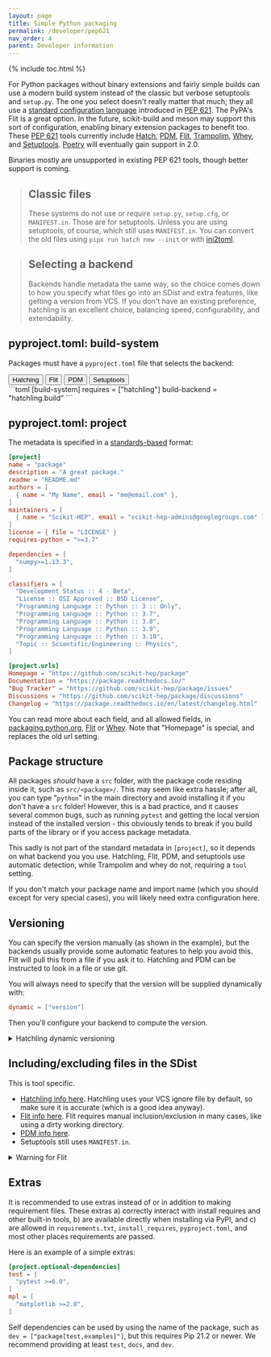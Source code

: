 ```yaml
---
layout: page
title: Simple Python packaging
permalink: /developer/pep621
nav_order: 4
parent: Developer information
---
```


{% include toc.html %}

For Python packages without binary extensions and fairly simple builds can use a
modern build system instead of the classic but verbose setuptools and
`setup.py`. The one you select doesn't really matter that much; they all use a
[standard configuration language][metadata] introduced in [PEP 621][]. The PyPA's Flit is a
great option. In the future, scikit-build and meson may support this sort of
configuration, enabling binary extension packages to benefit too. These [PEP
621][] tools currently include [Hatch][], [PDM][], [Flit][], [Trampolim][],
[Whey][], and [Setuptools][]. [Poetry][] will eventually gain support in 2.0.

Binaries mostly are unsupported in existing PEP 621 tools, though better support
is coming.

> ## Classic files
>
> These systems do not use or require `setup.py`, `setup.cfg`, or
> `MANIFEST.in`. Those are for setuptools. Unless you are using
> setuptools, of course, which still uses `MANIFEST.in`. You
> can convert the old files using `pipx run hatch new --init`
> or with [ini2toml](https://ini2toml.readthedocs.io/en/latest/).

> ## Selecting a backend
>
> Backends handle metadata the same way, so the choice comes down to how you
> specify what files go into an SDist and extra features, like getting a
> version from VCS. If you don't have an existing preference, hatchling is an
> excellent choice, balancing speed, configurability, and extendability.

## pyproject.toml: build-system

Packages must have a `pyproject.toml` file that selects the backend:

<div class="skhep-bar d-flex m-2" style="justify-content:center;">
  <button class="skhep-bar-item btn m-2 btn-purple" onclick="openTab('hatch')" id='hatch-btn'>Hatching</button>
  <button class="skhep-bar-item btn m-2" onclick="openTab('flit')" id='flit-btn'>Flit</button>
  <button class="skhep-bar-item btn m-2" onclick="openTab('pdm')" id='pdm-btn'>PDM</button>
  <button class="skhep-bar-item btn m-2" onclick="openTab('setuptools')" id='setuptools-btn'>Setuptools</button>
</div>

<div class="skhep-tab" markdown="1" id="hatch">
```toml
[build-system]
requires = ["hatchling"]
build-backend = "hatchling.build"
```
</div>
<div class="skhep-tab" markdown="1" id="flit" style="display:none;">
```toml
[build-system]
requires = ["flit_core>=3.3"]
build-backend = "flit_core.buildapi"
```
</div>
<div class="skhep-tab" markdown="1" id="pdm" style="display:none;">
```toml
[build-system]
requires = ["pdm-pep517"]
build-backend = "pdm.pep517.api"
```
</div>
<div class="skhep-tab" markdown="1" id="setuptools" style="display:none;">
```toml
[build-system]
requires = ["setuptools>=61.0"]
build-backend = "setuptools.build_meta"
```
</div>

## pyproject.toml: project

The metadata is specified in a [standards-based][metadata] format:

```toml
[project]
name = "package"
description = "A great package."
readme = "README.md"
authors = [
  { name = "My Name", email = "me@email.com" },
]
maintainers = [
  { name = "Scikit-HEP", email = "scikit-hep-admins@googlegroups.com" },
]
license = { file = "LICENSE" }
requires-python = ">=3.7"

dependencies = [
  "numpy>=1.13.3",
]

classifiers = [
  "Development Status :: 4 - Beta",
  "License :: OSI Approved :: BSD License",
  "Programming Language :: Python :: 3 :: Only",
  "Programming Language :: Python :: 3.7",
  "Programming Language :: Python :: 3.8",
  "Programming Language :: Python :: 3.9",
  "Programming Language :: Python :: 3.10",
  "Topic :: Scientific/Engineering :: Physics",
]

[project.urls]
Homepage = "https://github.com/scikit-hep/package"
Documentation = "https://package.readthedocs.io/"
"Bug Tracker" = "https://github.com/scikit-hep/package/issues"
Discussions = "https://github.com/scikit-hep/package/discussions"
Changelog = "https://package.readthedocs.io/en/latest/changelog.html"
```

You can read more about each field, and all allowed fields, in [packaging.python.org][metadata],
[Flit](https://flit.readthedocs.io/en/latest/pyproject_toml.html#new-style-metadata)
or [Whey](https://whey.readthedocs.io/en/latest/configuration.html). Note that
"Homepage" is special, and replaces the old url setting.

## Package structure

All packages _should_ have a `src` folder, with the package code residing
inside it, such as `src/<package>/`. This may seem like extra hassle; after
all, you can type "`python`" in the main directory and avoid installing it if
you don't have a `src` folder! However, this is a bad practice, and it causes
several common bugs, such as running `pytest` and getting the local version
instead of the installed version - this obviously tends to break if you build
parts of the library or if you access package metadata.

This sadly is not part of the standard metadata in `[project]`, so it depends
on what backend you you use. Hatchling, Flit, PDM, and setuptools
use automatic detection, while Trampolim and whey do not, requiring a `tool`
setting.

If you don't match your package name and import name (which you should except
for very special cases), you will likely need extra configuration here.

## Versioning

You can specify the version manually (as shown in the example), but the
backends usually provide some automatic features to help you avoid this. Flit
will pull this from a file if you ask it to. Hatchling and PDM can be instructed
to look in a file or use git.

You will always need to specify that the version will be supplied dynamically with:

```toml
dynamic = ["version"]
```

Then you'll configure your backend to compute the version.

<details markdown="1"><summary>Hatchling dynamic versioning</summary>

You can tell hatchling to get the version from VCS. Add `hatch-vcs` to your
`build-backend.requires`, then add the following configuration:

```toml
[tool.hatch]
version.source = "vcs"
build.hooks.vcs.version-file = "src/<package>/version.py"
```

Or you can tell it to look for it in a file (see docs for arbitrary regex's):

```toml
[tool.hatch]
version.path = "src/<package>/__init__.py"
```

(replace `<package>` with the package path).

You should also add these two files:

`.git_archival.txt`:

```text
node: $Format:%H$
node-date: $Format:%cI$
describe-name: $Format:%(describe)$
ref-names: $Format:%D$
```

And `.gitattributes` (or add this line if you are already using this file):

```text
.git_archival.txt  export-subst
```

This will allow git archives (including the ones generated from GitHub) to also
support versioning.

</details>

## Including/excluding files in the SDist

This is tool specific.

- [Hatchling info here](https://hatch.pypa.io/latest/config/build/#file-selection). Hatchling
  uses your VCS ignore file by default, so make sure it is accurate (which is a good idea anyway).
- [Flit info here](https://flit.readthedocs.io/en/latest/pyproject_toml.html#sdist-section). Flit requires manual
  inclusion/exclusion in many cases, like using a dirty working directory.
- [PDM info here](https://pdm.fming.dev/pyproject/tool-pdm/#include-and-exclude-package-files).
- Setuptools still uses `MANIFEST.in`.

<details markdown="1"><summary>Warning for Flit</summary>

Flit will not use VCS (like git) to populate the SDist if you use standard
tooling, even if it can do that using its own tooling. So make sure you list
explicit include/exclude rules, and test the contents:

```bash
# Show SDist contents
tar -tvf dist/*.tar.gz
# Show wheel contents
unzip -l dist/*.whl
```

</details>

## Extras

It is recommended to use extras instead of or in addition to making requirement
files. These extras a) correctly interact with install requires and other
built-in tools, b) are available directly when installing via PyPI, and c) are
allowed in `requirements.txt`, `install_requires`, `pyproject.toml`, and most
other places requirements are passed.

Here is an example of a simple extras:

```toml
[project.optional-dependencies]
test = [
  "pytest >=6.0",
]
mpl = [
  "matplotlib >=2.0",
]
```

Self dependencies can be used by using the name of the package, such as `dev = ["package[test,examples]"]`, but this requires Pip 21.2 or newer. We recommend
providing at least `test`, `docs`, and `dev`.

[flit]: https://flit.readthedocs.io
[poetry]: https://python-poetry.org
[pdm]: https://pdm.fming.dev
[trampolim]: https://github.com/FFY00/trampolim
[whey]: https://whey.readthedocs.io
[hatch]: https://ofek.dev/hatch/latest/
[setuptools]: https://setuptools.readthedocs.io
[pep 621]: https://www.python.org/dev/peps/pep-0621
[metadata]: https://packaging.python.org/en/latest/specifications/core-metadata/

<script>
function openTab(tabName) {
  var tab = document.getElementsByClassName("skhep-tab");
  for (const t of tab) {
    t.style.display = t.id == tabName ? "block" : "none";
  }
  var btn = document.getElementsByClassName("skhep-bar-item");
  for (const b of btn) {
    if(b.id == tabName.concat("-btn"))
      b.classList.add("btn-purple");
    else
      b.classList.remove("btn-purple");
  }
}
function ready() {
  const urlParams = new URLSearchParams(window.location.search);
  const tabs = urlParams.getAll("tabs");

  for (const tab of tabs) {
    openTab(tab);
  }
}

document.addEventListener("DOMContentLoaded", ready, false);
</script>
